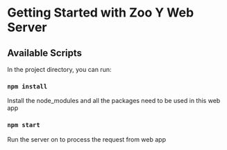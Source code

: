 # Getting Started with Zoo Y Web Server

## Available Scripts

In the project directory, you can run:

### `npm install`
Install the node_modules and all the packages need to be used in this web app


### `npm start`

Run the server on to process the request from web app

